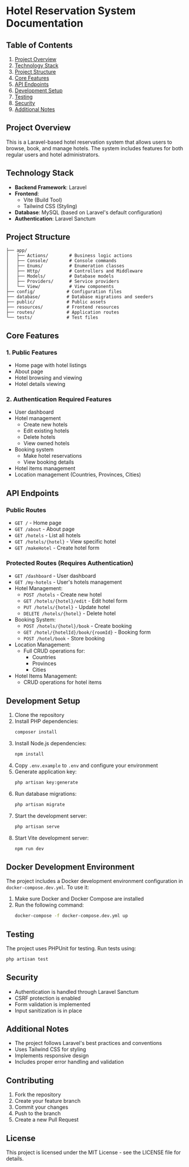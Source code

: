 # Hotel Reservation System Documentation

## Table of Contents

1. [Project Overview](#project-overview)
2. [Technology Stack](#technology-stack)
3. [Project Structure](#project-structure)
4. [Core Features](#core-features)
5. [API Endpoints](#api-endpoints)
6. [Development Setup](#development-setup)
7. [Testing](#testing)
8. [Security](#security)
9. [Additional Notes](#additional-notes)

## Project Overview

This is a Laravel-based hotel reservation system that allows users to browse, book, and manage hotels. The system includes features for both regular users and hotel administrators.

## Technology Stack

-   **Backend Framework**: Laravel
-   **Frontend**:
    -   Vite (Build Tool)
    -   Tailwind CSS (Styling)
-   **Database**: MySQL (based on Laravel's default configuration)
-   **Authentication**: Laravel Sanctum

## Project Structure

```
├── app/
│   ├── Actions/        # Business logic actions
│   ├── Console/        # Console commands
│   ├── Enums/          # Enumeration classes
│   ├── Http/           # Controllers and Middleware
│   ├── Models/         # Database models
│   ├── Providers/      # Service providers
│   └── View/           # View components
├── config/            # Configuration files
├── database/          # Database migrations and seeders
├── public/            # Public assets
├── resources/         # Frontend resources
├── routes/            # Application routes
└── tests/             # Test files
```

## Core Features

### 1. Public Features

-   Home page with hotel listings
-   About page
-   Hotel browsing and viewing
-   Hotel details viewing

### 2. Authentication Required Features

-   User dashboard
-   Hotel management
    -   Create new hotels
    -   Edit existing hotels
    -   Delete hotels
    -   View owned hotels
-   Booking system
    -   Make hotel reservations
    -   View booking details
-   Hotel items management
-   Location management (Countries, Provinces, Cities)

## API Endpoints

### Public Routes

-   `GET /` - Home page
-   `GET /about` - About page
-   `GET /hotels` - List all hotels
-   `GET /hotels/{hotel}` - View specific hotel
-   `GET /makeHotel` - Create hotel form

### Protected Routes (Requires Authentication)

-   `GET /dashboard` - User dashboard
-   `GET /my-hotels` - User's hotels management
-   Hotel Management:
    -   `POST /hotels` - Create new hotel
    -   `GET /hotels/{hotel}/edit` - Edit hotel form
    -   `PUT /hotels/{hotel}` - Update hotel
    -   `DELETE /hotels/{hotel}` - Delete hotel
-   Booking System:
    -   `POST /hotels/{hotel}/book` - Create booking
    -   `GET /hotel/{hotelId}/book/{roomId}` - Booking form
    -   `POST /hotel/book` - Store booking
-   Location Management:
    -   Full CRUD operations for:
        -   Countries
        -   Provinces
        -   Cities
-   Hotel Items Management:
    -   CRUD operations for hotel items

## Development Setup

1. Clone the repository
2. Install PHP dependencies:
    ```bash
    composer install
    ```
3. Install Node.js dependencies:
    ```bash
    npm install
    ```
4. Copy `.env.example` to `.env` and configure your environment
5. Generate application key:
    ```bash
    php artisan key:generate
    ```
6. Run database migrations:
    ```bash
    php artisan migrate
    ```
7. Start the development server:
    ```bash
    php artisan serve
    ```
8. Start Vite development server:
    ```bash
    npm run dev
    ```

## Docker Development Environment

The project includes a Docker development environment configuration in `docker-compose.dev.yml`. To use it:

1. Make sure Docker and Docker Compose are installed
2. Run the following command:
    ```bash
    docker-compose -f docker-compose.dev.yml up
    ```

## Testing

The project uses PHPUnit for testing. Run tests using:

```bash
php artisan test
```

## Security

-   Authentication is handled through Laravel Sanctum
-   CSRF protection is enabled
-   Form validation is implemented
-   Input sanitization is in place

## Additional Notes

-   The project follows Laravel's best practices and conventions
-   Uses Tailwind CSS for styling
-   Implements responsive design
-   Includes proper error handling and validation

## Contributing

1. Fork the repository
2. Create your feature branch
3. Commit your changes
4. Push to the branch
5. Create a new Pull Request

## License

This project is licensed under the MIT License - see the LICENSE file for details.
